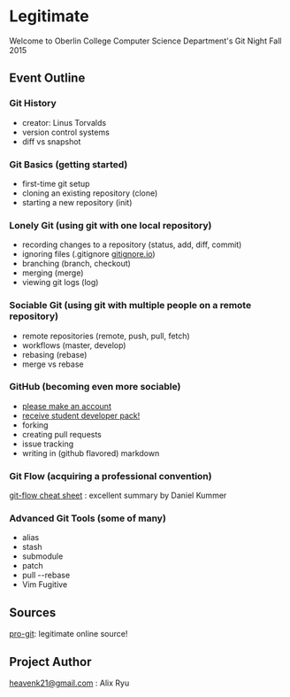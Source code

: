 # Legitimate
Welcome to Oberlin College Computer Science Department's Git Night Fall 2015

## Event Outline

### Git History
* creator: Linus Torvalds
* version control systems
* diff vs snapshot

### Git Basics (getting started)
* first-time git setup
* cloning an existing repository (clone)
* starting a new repository (init)

### Lonely Git (using git with one local repository)
* recording changes to a repository (status, add, diff, commit)
* ignoring files (.gitignore [gitignore.io](https://www.gitignore.io))
* branching (branch, checkout)
* merging (merge)
* viewing git logs (log)

### Sociable Git (using git with multiple people on a remote repository)
* remote repositories (remote, push, pull, fetch)
* workflows (master, develop)
* rebasing (rebase)
* merge vs rebase

### GitHub (becoming even more sociable)
* [please make an account](https://github.com/join)
* [receive student developer pack!](https://education.github.com/)
* forking
* creating pull requests
* issue tracking
* writing in (github flavored) markdown

### Git Flow (acquiring a professional convention)
[git-flow cheat sheet](http://danielkummer.github.io/git-flow-cheatsheet/)
 : excellent summary by Daniel Kummer

### Advanced Git Tools (some of many)
* alias
* stash
* submodule
* patch
* pull --rebase
* Vim Fugitive

## Sources
[pro-git](https://git-scm.com/book/en/v2): legitimate online source!

## Project Author
heavenk21@gmail.com : Alix Ryu
